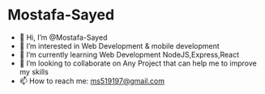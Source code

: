 # Mostafa-Sayed
- 👋 Hi, I’m @Mostafa-Sayed
- 👀 I’m interested in Web Development & mobile development
- 🌱 I’m currently learning Web Development NodeJS,Express,React
- 💞️ I’m looking to collaborate on Any Project that can help me to improve my skills
- 📫 How to reach me: ms519197@gmail.com
